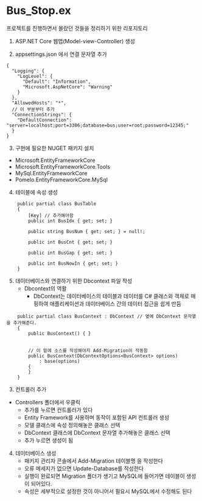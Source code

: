 # Bus_Stop.ex
프로젝트를 진행하면서 몰랐던 것들을 정리하기 위한 리포지토리


1. ASP.NET Core 웹앱(Model-view-Controller) 생성

2. appsettings.json 에서 연결 문자열 추가

```
{
  "Logging": {
    "LogLevel": {
      "Default": "Information",
      "Microsoft.AspNetCore": "Warning"
    }
  },
  "AllowedHosts": "*",
  // 이 부분부터 추가
  "ConnectionStrings": {
    "DefaultConnection": "server=localhost;port=3306;database=bus;user=root;password=12345;"
  }
}
```
3. 구현에 필요한 NUGET 패키지 설치
 - Microsoft.EntityFrameworkCore
 - Microsoft.EntityFrameworkCore.Tools
 - MySql.EntityFrameworkCore
 - Pomelo.EntityFrameworkCore.MySql

4. 테이블에 속성 생성

```
    public partial class BusTable
    {
        [Key] // 추가해야함
        public int BusIdx { get; set; }

        public string BusNum { get; set; } = null!;

        public int BusCnt { get; set; }

        public int BusGap { get; set; }

        public int BusNowIn { get; set; }
    }
```

5. 데이터베이스와 연결하기 위한 Dbcontext 파일 작성
   - Dbcontext의 역활
     -  DbContext는 데이터베이스의 테이블과 데이터를 C# 클래스와 객체로 매핑하여 애플리케이션과 데이터베이스 간의 데이터 접근을 쉽게 만듬 
```
    public partial class BusContext : DbContext // 옆에 DbContext 문자열을 추가해준다.
    {
        public BusContext() { }


        // 이 밑에 소스를 작성해야지 Add-Migration이 작동함
        public BusContext(DbContextOptions<BusContext> options)
            : base(options)
        {
        }
    }
```

3. 컨트롤러 추가
  - Controllers 폴더에서 우클릭
    - 추가를 누르면 컨트롤러가 있다
    - Entity Framework를 사용하며 동작이 포함된 API 컨트롤러 생성
    - 모델 클래스에 속성 정의해놓은 클래스 선택
    - DbContext 클래스에 DbContext 문자열 추가해놓은 클래스 선택
    - 추가 누르면 생성이 됨

4. 데이터베이스 생성
   - 패키지 관리자 콘솔에서 Add-Migration 테이블명 을 작성한다
   - 오류 메세지가 없으면 Update-Database를 작성한다
   - 실행이 완료되면 Migration 폴더가 생기고 MySQL에 들어가면 테이블이 생성이 되어있다.
   - 속성은 세부적으로 설정한 것이 아니어서 필요시 MySQL에서 수정해도 된다


